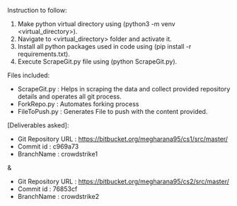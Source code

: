 Instruction to follow:

1. Make python virtual directory using (python3 -m venv <virtual_directory>).
2. Navigate to <virtual_directory> folder and activate it.
3. Install all python packages used in code using (pip install -r requirements.txt).
4. Execute ScrapeGit.py file using (python ScrapeGit.py).

Files included:

- ScrapeGit.py : Helps in scraping the data and collect provided repository details and operates all git process.
- ForkRepo.py : Automates forking process
- FileToPush.py : Generates File to push with the content provided.

[Deliverables asked]:

- Git Repository URL : https://bitbucket.org/megharana95/cs1/src/master/
- Commit id : c969a73
- BranchName : crowdstrike1

&

- Git Repository URL : https://bitbucket.org/megharana95/cs2/src/master/
- Commit id : 76853cf
- BranchName : crowdstrike2
